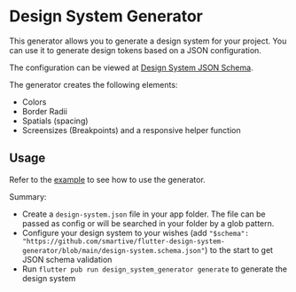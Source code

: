 # Design System Generator

This generator allows you to generate a design system for your project.
You can use it to generate design tokens based on a JSON configuration.

The configuration can be viewed at [Design System JSON Schema](./design-system.schema.json).

The generator creates the following elements:

- Colors
- Border Radii
- Spatials (spacing)
- Screensizes (Breakpoints) and a responsive helper function

## Usage

Refer to the [example](./example/example.md) to see how to use the generator.

Summary:

- Create a `design-system.json` file in your app folder.
  The file can be passed as config or will be searched in your
  folder by a glob pattern.
- Configure your design system to your wishes
  (add `"$schema": "https://github.com/smartive/flutter-design-system-generator/blob/main/design-system.schema.json"`)
  to the start to get JSON schema validation
- Run `flutter pub run design_system_generator generate` to generate the design system

